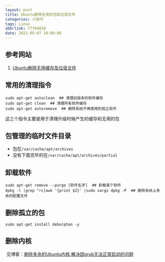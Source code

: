 ```yaml
---
layout: post
title: Ubuntu删除无用的包和垃圾文件
categories: 小技巧
tags: Linux
abbrlink: 77f84830
date: 2021-05-07 10:00:00
---
```


## 参考网站

1. [Ubuntu删除无用缓存及垃圾文件](https://www.iteye.com/blog/fox-leon-1305501)

## 常用的清理指令

```shell
sudo apt-get autoclean  ## 清理旧版本的软件缓存
sudo apt-get clean  ## 清理所有软件缓存
sudo apt-get autoremove  ## 删除系统不再使用的孤立软件
```

这三个指令主要是用于清理升级时候产生的缓存和无用的包

## 包管理的临时文件目录

* 包在`/var/cache/apt/archives`
* 没有下载完毕的在`/var/cache/apt/archives/partial`

## 卸载软件

```shell
sudo apt-get remove --purge [软件名字]  ## 卸载某个软件
dpkg -l |grep ^rc|awk '{print $2}' |sudo xargs dpkg -P  ## 删除系统上多余的配置文件
```

## 删除孤立的包

```shell
sudo apt-get install deborphan -y
```

## 删除内核

​    见博客：[删除多余的Ubuntu内核,解决因grub无法正常启动的问题](https://halc.top/2021/04/24/ubuntu_kernel_manage/)
